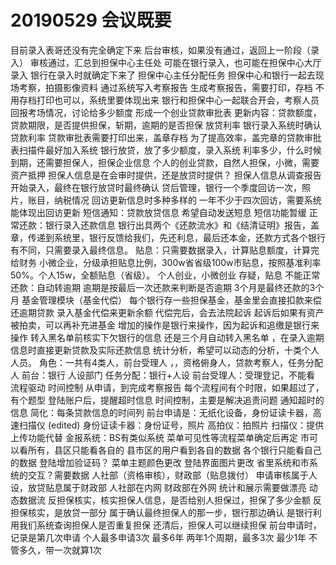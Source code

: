 # 20190529 会议既要

目前录入表哥还没有完全确定下来
后台审核，如果没有通过，返回上一阶段（录入）
审核通过，汇总到担保中心主任处
可能在银行录入，也可能在担保中心大厅录入
银行在录入时就确定下来了
担保中心主任分配任务
担保中心和银行一起去现场考察，拍摄影像资料
通过系统写入考察报告
生成考察报告，需要打印，存档
不用存档打印也可以，系统里要体现出来
银行和担保中心一起联合开会，考察人员回报考场情况，讨论给多少额度
形成一个创业贷款审批表
更新内容：贷款额度，贷款期限，是否提供担保，斩期，逾期的是否担保
放贷利率
银行录入系统时确认贷款利率
贷款审批表需要打印出来，盖章存档
为了提高效率，盖完章的贷款审批表扫描件最好加入系统
银行放贷，放了多少额度，录入系统
利率多少，什么时候到期，还需要担保人，担保企业信息
个人的创业贷款，自然人担保，小微，需要资产抵押
担保人信息是在会审时提供，还是放贷时提供？
担保人信息从调查报告开始录入，最终在银行放贷时最终确认
贷后管理，银行一个季度回访一次，照片，账目，纳税情况
回访更新信息时多种多样的
一年不少于四次回访，需要系统能体现出回访更新
短信通知：贷款放贷信息
希望自动发送短息
短信功能暂缓
正常还款：银行录入还款信息
银行出具两个《还款流水》和《结清证明》报告，盖章，传递到系统里，银行反馈给我们，先还利息，最后还本金，还款方式各个银行有不同，只需要录入最终信息。
贴息：只需要数据录入，计算贴息额度，计算完给财务
小微企业，分级承担贴息比例，300w省省级100w市贴息，按照基准利率50%。个人15w，全额贴息（省级）。
个人创业，小微创业
存疑，贴息
不能正常还款：自动转逾期
逾期是按最后一次还款来判断是否逾期
3个月是最终还款的3个月
基金管理模块（基金代偿）
每个银行存一些担保基金，基金里会直接扣款来偿还逾期贷款
录入基金代偿来更新余额
代偿完后，会去法院起诉
起诉后如果有资产被拍卖，可以再补充进基金
增加的操作是银行来操作，因为起诉和追缴是银行来操作
转入黑名单前核实下欠银行的信息
还是三个月自动转入黑名单 ，在录入逾期信息时直接更新贷款及实际还款信息
统计分析，希望可以动态的分析，十类个人人员。
角色：一共有4类人，前台受理人 ，，资格俯身人，贷款考察人，任务分配人
前台：银行  人设部门
任务分配：银行+人设
前台受理人：受理登记，不能看
流程驱动
时间控制
从申请，到完成考察报告
每个流程间有个时限，如果超过了，有个题型
登陆账户后，提醒超时信息
时间控制，主要是解决追责问题
通知超时的信息
简化：每条贷款信息的时间列
前台申请是：无纸化设备，身份证读卡器，高速扫描仪 (edited) 
身份证读卡器：身份证号，照片
高拍仪：拍照片
扫描仪：提供上传功能代替
金报系统：BS有类似系统
菜单可见性等流程菜单确定后再定
市可以看所有，县区只能看各自的
县市区的用户看到各自的数据
各个银行只能看自己的数据
登陆增加验证码？
菜单主题颜色更改
登陆界面图片更改
省里系统和市系统的交互？需要数据
人社部（资格审核），财政部（贴息拨付）
申请审核属于人设，放贷贴息属于财政部
人社部在内网
财政部在外网
统计和展示需要做漂亮
动态数据流
反担保核实，核实担保人信息，是否给别人担保过，担保了多少金额
反担保核实，是放贷一部分
属于确认最终担保人的那一步，银行那边确认
是银行利用我们系统查询担保人是否重复担保
还清后，担保人可以继续担保
前台申请时，记录是第几次申请
个人最多申请3次
最多6年
两年1个周期，最多3次
最少1年
不管多久，带一次就算1次
